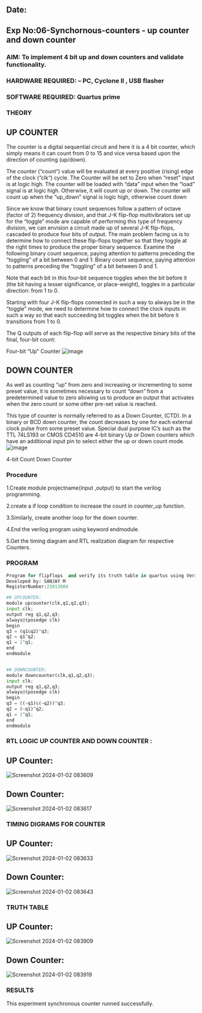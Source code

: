 ## Date:
## Exp No:06-Synchornous-counters - up counter and down counter 
### AIM: To implement 4 bit up and down counters and validate  functionality.
### HARDWARE REQUIRED:  – PC, Cyclone II , USB flasher
### SOFTWARE REQUIRED:   Quartus prime
### THEORY 

## UP COUNTER 
The counter is a digital sequential circuit and here it is a 4 bit counter, which simply means it can count from 0 to 15 and vice versa based upon the direction of counting (up/down). 

The counter (“count“) value will be evaluated at every positive (rising) edge of the clock (“clk“) cycle.
The Counter will be set to Zero when “reset” input is at logic high.
The counter will be loaded with “data” input when the “load” signal is at logic high. Otherwise, it will count up or down.
The counter will count up when the “up_down” signal is logic high, otherwise count down

Since we know that binary count sequences follow a pattern of octave (factor of 2) frequency division, and that J-K flip-flop multivibrators set up for the “toggle” mode are capable of performing this type of frequency division, we can envision a circuit made up of several J-K flip-flops, cascaded to produce four bits of output.
The main problem facing us is to determine how to connect these flip-flops together so that they toggle at the right times to produce the proper binary sequence.
Examine the following binary count sequence, paying attention to patterns preceding the “toggling” of a bit between 0 and 1:
Binary count sequence, paying attention to patterns preceding the “toggling” of a bit between 0 and 1.

Note that each bit in this four-bit sequence toggles when the bit before it (the bit having a lesser significance, or place-weight), toggles in a particular direction: from 1 to 0.



 
 

Starting with four J-K flip-flops connected in such a way to always be in the “toggle” mode, we need to determine how to connect the clock inputs in such a way so that each succeeding bit toggles when the bit before it transitions from 1 to 0.

The Q outputs of each flip-flop will serve as the respective binary bits of the final, four-bit count:

 
 

Four-bit “Up” Counter
![image](https://user-images.githubusercontent.com/36288975/169644758-b2f4339d-9532-40c5-af40-8f4f8c942e2c.png)



## DOWN COUNTER 

As well as counting “up” from zero and increasing or incrementing to some preset value, it is sometimes necessary to count “down” from a predetermined value to zero allowing us to produce an output that activates when the zero count or some other pre-set value is reached.

This type of counter is normally referred to as a Down Counter, (CTD). In a binary or BCD down counter, the count decreases by one for each external clock pulse from some preset value. Special dual purpose IC’s such as the TTL 74LS193 or CMOS CD4510 are 4-bit binary Up or Down counters which have an additional input pin to select either the up or down count mode.
![image](https://user-images.githubusercontent.com/36288975/169644844-1a14e123-7228-4ed8-81a9-eb937dff4ac8.png)


4-bit Count Down Counter
### Procedure
1.Create module projectname(input ,output) to start the verilog programming.

2.create a if loop condition to increase the count in counter_up function.

3.Similarly, create another loop for the down counter.

4.End the verilog program using keyword endmodule.

5.Get the timing diagram and RTL realization diagram for respective Counters.




### PROGRAM 
```python
Program for flipflops  and verify its truth table in quartus using Verilog programming.
Developed by: SANJAY M
RegisterNumber:23013084

## UPCOUNTER:
module upcounter(clk,q1,q2,q3);
input clk;
output reg q1,q2,q3;
always@(posedge clk)
begin
q3 = (q1&q2)^q3;
q2 = q1^q2;
q1 = 1^q1;
end
endmodule


## DOWNCOUNTER:
module downcounter(clk,q1,q2,q3);
input clk;
output reg q1,q2,q3;
always@(posedge clk)
begin
q3 = ((~q1)&(~q2))^q3;
q2 = (~q1)^q2;
q1 = 1^q1;
end
endmodule

```











### RTL LOGIC UP COUNTER AND DOWN COUNTER  :
## UP Counter:
![Screenshot 2024-01-02 083609](https://github.com/sanjayofficial2005/Exp-7-Synchornous-counters-/assets/148048602/19a6ef1b-8496-4b8f-aa14-2254a7a9256e)



## Down Counter:
![Screenshot 2024-01-02 083617](https://github.com/sanjayofficial2005/Exp-7-Synchornous-counters-/assets/148048602/79fd673d-c73a-4a5c-87c2-1755f937d645)












### TIMING DIGRAMS FOR COUNTER  
## UP Counter:
![Screenshot 2024-01-02 083633](https://github.com/sanjayofficial2005/Exp-7-Synchornous-counters-/assets/148048602/bb04e1fc-d043-47f5-8a56-04e111c958ae)



## Down Counter:
![Screenshot 2024-01-02 083643](https://github.com/sanjayofficial2005/Exp-7-Synchornous-counters-/assets/148048602/4e7b3545-6c62-4515-882d-ec7d5d7178e8)








### TRUTH TABLE 
## UP Counter:
![Screenshot 2024-01-02 083909](https://github.com/sanjayofficial2005/Exp-7-Synchornous-counters-/assets/148048602/693043d4-f2ac-4543-8f92-3dbe122e4ddc)



## Down Counter:
![Screenshot 2024-01-02 083919](https://github.com/sanjayofficial2005/Exp-7-Synchornous-counters-/assets/148048602/12dd14e3-0af9-49c8-81a8-732c83bed4e9)






### RESULTS 
This experiment synchronous counter runned successfully.

